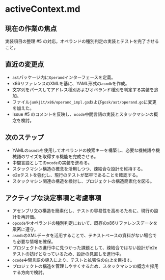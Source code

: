 # activeContext.md

## 現在の作業の焦点
実装項目の整理 #5 の対応。オペランドの種別判定の実装とテストを完了させること。

## 直近の変更点
- `ast`パッケージ内に`Operand`インターフェースを定義。
- x86リファレンスのXMLを基に、YAML形式の`asmdb`を作成。
- 文字列をパースしてアドレス種別およびオペランド種別を判定する実装を追加。
- ファイル`junkjit/x86/operand_impl.go`および`gosk/ast/operand.go`に変更を加えた。
- Issue #5 のコメントを反映し、`ocode`中間言語の実装とスタックマシンの概念を検討。

## 次のステップ
- YAMLの`asmdb`を使用してオペランドの検索キーを構築し、必要な機械語や機械語のサイズを取得する機能を完成させる。
- 中間言語としての`ocode`の実装を進める。
- スタックマシン構造の概念を活用しつつ、疎結合な設計を維持する。
- e2eテストを強化し、現行のテストが堅牢であることを確認する。
- スタックマシン関連の構造を検討し、プロジェクトの構造簡素化を図る。

## アクティブな決定事項と考慮事項
- アセンブリ文の構造を簡素化し、テストの容易性を高めるために、現行の設計を再評価。
- `opcode`やオペランドの種別判定において、既存のx86リファレンスデータを厳密に遵守。
- `asmdb`のXMLデータを活用することで、テキストベースの資料がない場合でも必要な情報を確保。
- プロジェクトの進行中に見つかった課題として、疎結合ではない設計がe2eテストの妨げとなっているため、設計の見直しを進行中。
- `ocode`中間言語の導入により、テストと拡張性の向上を目指す。
- プロジェクトの構造を管理しやすくするため、スタックマシンの概念を採用する方向で検討。
